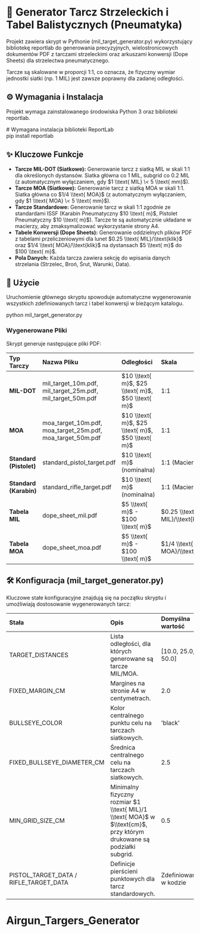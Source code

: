 # **🎯 Generator Tarcz Strzeleckich i Tabel Balistycznych (Pneumatyka)**

Projekt zawiera skrypt w Pythonie (mil\_target\_generator.py) wykorzystujący bibliotekę reportlab do generowania precyzyjnych, wielostronicowych dokumentów PDF z tarczami strzeleckimi oraz arkuszami konwersji (Dope Sheets) dla strzelectwa pneumatycznego.

Tarcze są skalowane w proporcji 1:1, co oznacza, że fizyczny wymiar jednostki siatki (np. 1 MIL) jest zawsze poprawny dla zadanej odległości.

## **⚙️ Wymagania i Instalacja**

Projekt wymaga zainstalowanego środowiska Python 3 oraz biblioteki reportlab.

\# Wymagana instalacja biblioteki ReportLab  
pip install reportlab

## **✨ Kluczowe Funkcje**

* **Tarcze MIL-DOT (Siatkowe):** Generowanie tarcz z siatką MIL w skali 1:1 dla określonych dystansów. Siatka główna co 1 MIL, subgrid co 0.2 MIL (z automatycznym wyłączaniem, gdy $1 \\text{ MIL} \< 5 \\text{ mm}$).  
* **Tarcze MOA (Siatkowe):** Generowanie tarcz z siatką MOA w skali 1:1. Siatka główna co $1/4 \\text{ MOA}$ (z automatycznym wyłączaniem, gdy $1 \\text{ MOA} \< 5 \\text{ mm}$).  
* **Tarcze Standardowe:** Generowanie tarcz w skali 1:1 zgodnie ze standardami ISSF (Karabin Pneumatyczny $10 \\text{ m}$, Pistolet Pneumatyczny $10 \\text{ m}$). Tarcze te są automatycznie układane w macierzy, aby zmaksymalizować wykorzystanie strony A4.  
* **Tabele Konwersji (Dope Sheets):** Generowanie oddzielnych plików PDF z tabelami przeliczeniowymi dla lunet $0.25 \\text{ MIL}/\\text{klik}$ oraz $1/4 \\text{ MOA}/\\text{klik}$ na dystansach $5 \\text{ m}$ do $100 \\text{ m}$.  
* **Pola Danych:** Każda tarcza zawiera sekcję do wpisania danych strzelania (Strzelec, Broń, Śrut, Warunki, Data).

## **🚀 Użycie**

Uruchomienie głównego skryptu spowoduje automatyczne wygenerowanie wszystkich zdefiniowanych tarcz i tabel konwersji w bieżącym katalogu.

python mil\_target\_generator.py

### **Wygenerowane Pliki**

Skrypt generuje następujące pliki PDF:

| Typ Tarczy | Nazwa Pliku | Odległości | Skala |
| :---- | :---- | :---- | :---- |
| **MIL-DOT** | mil\_target\_10m.pdf, mil\_target\_25m.pdf, mil\_target\_50m.pdf | $10 \\text{ m}$, $25 \\text{ m}$, $50 \\text{ m}$ | 1:1 |
| **MOA** | moa\_target\_10m.pdf, moa\_target\_25m.pdf, moa\_target\_50m.pdf | $10 \\text{ m}$, $25 \\text{ m}$, $50 \\text{ m}$ | 1:1 |
| **Standard (Pistolet)** | standard\_pistol\_target.pdf | $10 \\text{ m}$ (nominalna) | 1:1 (Macierz) |
| **Standard (Karabin)** | standard\_rifle\_target.pdf | $10 \\text{ m}$ (nominalna) | 1:1 (Macierz) |
| **Tabela MIL** | dope\_sheet\_mil.pdf | $5 \\text{ m}$ \- $100 \\text{ m}$ | $0.25 \\text{ MIL}/\\text{klik}$ |
| **Tabela MOA** | dope\_sheet\_moa.pdf | $5 \\text{ m}$ \- $100 \\text{ m}$ | $1/4 \\text{ MOA}/\\text{klik}$ |

## **🛠️ Konfiguracja (mil\_target\_generator.py)**

Kluczowe stałe konfiguracyjne znajdują się na początku skryptu i umożliwiają dostosowanie wygenerowanych tarcz:

| Stała | Opis | Domyślna wartość |
| :---- | :---- | :---- |
| TARGET\_DISTANCES | Lista odległości, dla których generowane są tarcze MIL/MOA. | \[10.0, 25.0, 50.0\] |
| FIXED\_MARGIN\_CM | Margines na stronie A4 w centymetrach. | 2.0 |
| BULLSEYE\_COLOR | Kolor centralnego punktu celu na tarczach siatkowych. | 'black' |
| FIXED\_BULLSEYE\_DIAMETER\_CM | Średnica centralnego celu na tarczach siatkowych. | 2.5 |
| MIN\_GRID\_SIZE\_CM | Minimalny fizyczny rozmiar $1 \\text{ MIL}/1 \\text{ MOA}$ w $\\text{cm}$, przy którym drukowane są podziałki subgrid. | 0.5 |
| PISTOL\_TARGET\_DATA / RIFLE\_TARGET\_DATA | Definicje pierścieni punktowych dla tarcz standardowych. | Zdefiniowane w kodzie |
# Airgun_Targers_Generator
